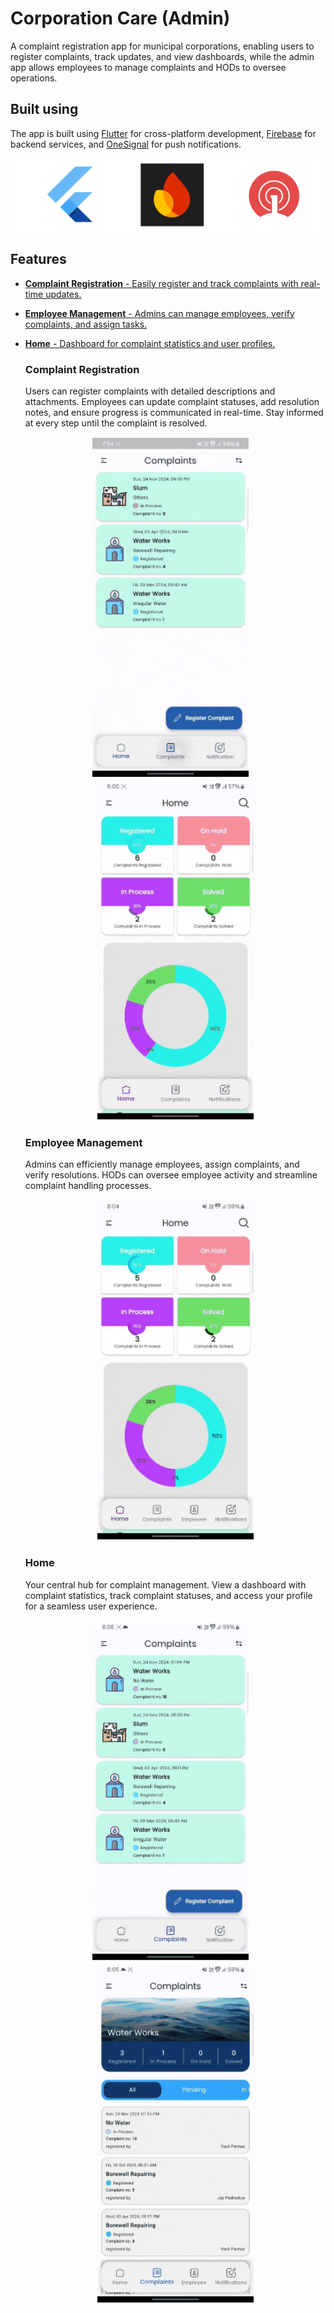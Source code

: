 # Corporation Care (Admin)

A complaint registration app for municipal corporations, enabling users to register complaints, track updates, and view dashboards, 
while the admin app allows employees to manage complaints and HODs to oversee operations.

## Built using

The app is built using [Flutter](https://flutter.dev/) for cross-platform development, [Firebase](https://firebase.google.com/) for backend services, 
and [OneSignal](https://onesignal.com/) for push notifications.

![Tech Stack](github_assets/tech.png)

## Features

- [**Complaint Registration** - Easily register and track complaints with real-time updates.](#complaint-registration)
- [**Employee Management** - Admins can manage employees, verify complaints, and assign tasks.](#employee-management)
- [**Home** - Dashboard for complaint statistics and user profiles.](#home)

   ### Complaint Registration
    Users can register complaints with detailed descriptions and attachments. Employees can update complaint statuses, add resolution notes,
   and ensure progress is communicated in real-time. Stay informed at every step until the complaint is resolved.
    <div align="center">
      <img src="github_assets/register-complaint.gif" alt="Register Complaint" width="250">
      &nbsp;&nbsp;&nbsp;
      <img src="github_assets/complaint_monitor.gif" alt="Monitor Complaint" width="250">
    </div>

   ### Employee Management
    Admins can efficiently manage employees, assign complaints, and verify resolutions. HODs can oversee employee activity and streamline complaint handling processes.
    <div align="center">
      <img src="github_assets/employee_manage.gif" alt="Manage Employees" width="250">
    </div>

   ### Home
    Your central hub for complaint management. View a dashboard with complaint statistics, track complaint statuses, and access your profile for a seamless user experience.
    <div align="center">
      <img src="github_assets/profile_user.gif" alt="User Home" width="250">
      &nbsp;&nbsp;&nbsp;
      <img src="github_assets/profile_admin.gif" alt="Admin Home" width="250">
    </div>
